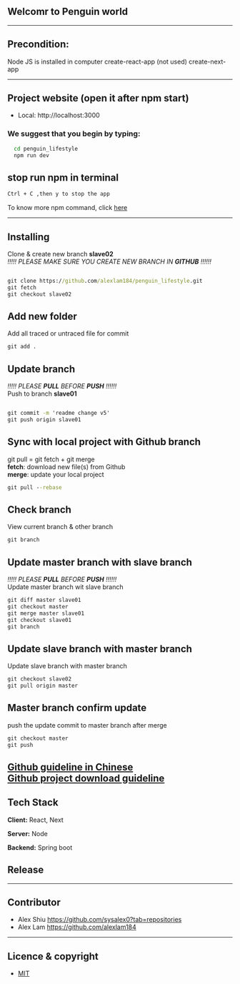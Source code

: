 


## Welcomr to Penguin world



---
## Precondition:
Node JS is installed in computer
create-react-app  (not used)
create-next-app


---

## Project website (open it after npm start)
  - Local:            http://localhost:3000        


### We suggest that you begin by typing:
```bat
  cd penguin_lifestyle
  npm run dev
```

## stop run npm in terminal 
```bat
Ctrl + C ,then y to stop the app

```
To know more npm command, click [here](react_guide_readme.md)




---

## Installing 
Clone & create new branch  **slave02** </br>
*!!!!! PLEASE MAKE SURE YOU CREATE NEW BRANCH IN **GITHUB** !!!!!!*

```bat

git clone https://github.com/alexlam184/penguin_lifestyle.git
git fetch 
git checkout slave02

```
## Add new folder
Add  all traced or untraced file for commit
```bat
git add .
```


## Update branch 
*!!!!! PLEASE **PULL** BEFORE **PUSH** !!!!!!* </br>
Push to branch **slave01**
```bat

git commit -m 'readme change v5'
git push origin slave01 
```

## Sync with local project with Github branch 
git pull = git fetch + git merge </br>
**fetch**: download new file(s) from Github </br>
**merge**: update your local project </br>

```bat
git pull --rebase
```
## Check branch
View current branch & other branch
```bat
git branch
```
## Update master branch with slave branch
*!!!!! PLEASE **PULL** BEFORE **PUSH** !!!!!!* </br>
Update master branch wit slave branch
```bat
git diff master slave01
git checkout master
git merge master slave01
git checkout slave01
git branch
```

## Update slave branch with master branch
Update slave branch with master branch
```bat
git checkout slave02
git pull origin master
```

## Master branch confirm update
push the update commit to master branch after merge
```bat
git checkout master
git push
```


[Github guideline in Chinese](https://gitbook.tw/chapters/github/pull-from-github.html) </br>
[Github project download guideline](https://support.atlassian.com/bitbucket-cloud/docs/clone-and-make-a-change-on-a-new-branch/)
---

## Tech Stack

**Client:** React, Next

**Server:** Node

**Backend:** Spring boot

## Release


---
## Contributor
- Alex Shiu <https://github.com/sysalex0?tab=repositories>
- Alex Lam <https://github.com/alexlam184>
---

## Licence & copyright
- [MIT](https://choosealicense.com/licenses/mit/)



